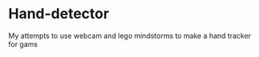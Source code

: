 Hand-detector
=============

My attempts to use webcam and lego mindstorms to make a hand tracker for gams
